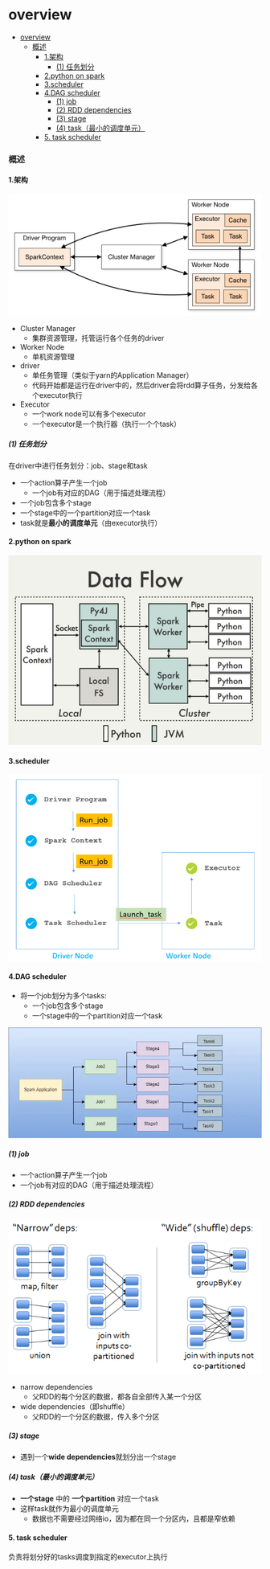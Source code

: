 # overview


<!-- @import "[TOC]" {cmd="toc" depthFrom=1 depthTo=6 orderedList=false} -->

<!-- code_chunk_output -->

- [overview](#overview)
    - [概述](#概述)
      - [1.架构](#1架构)
        - [(1) 任务划分](#1-任务划分)
      - [2.python on spark](#2python-on-spark)
      - [3.scheduler](#3scheduler)
      - [4.DAG scheduler](#4dag-scheduler)
        - [(1) job](#1-job)
        - [(2) RDD dependencies](#2-rdd-dependencies)
        - [(3) stage](#3-stage)
        - [(4) task（最小的调度单元）](#4-task最小的调度单元)
      - [5. task scheduler](#5-task-scheduler)

<!-- /code_chunk_output -->


### 概述

#### 1.架构
![](./imgs/overview_01.png)

* Cluster Manager
    * 集群资源管理，托管运行各个任务的driver
* Worker Node
    * 单机资源管理
* driver
    * 单任务管理（类似于yarn的Application Manager）
    * 代码开始都是运行在driver中的，然后driver会将rdd算子任务，分发给各个executor执行
* Executor
    * 一个work node可以有多个executor
    * 一个executor是一个执行器（执行一个个task）

##### (1) 任务划分

在driver中进行任务划分：job、stage和task

* 一个action算子产生一个job
    * 一个job有对应的DAG（用于描述处理流程）
* 一个job包含多个stage
* 一个stage中的一个partition对应一个task
* task就是**最小的调度单元**（由executor执行）

#### 2.python on spark
![](./imgs/overview_02.png)

#### 3.scheduler

![](./imgs/overview_03.png)

#### 4.DAG scheduler

* 将一个job划分为多个tasks:
    * 一个job包含多个stage
    * 一个stage中的一个partition对应一个task

![](./imgs/overview_04.png)

##### (1) job
* 一个action算子产生一个job
* 一个job有对应的DAG（用于描述处理流程）

##### (2) RDD dependencies
![](./imgs/overview_05.png)
* narrow dependencies
    * 父RDD的每个分区的数据，都各自全部传入某一个分区
* wide dependencies（即shuffle）
    * 父RDD的一个分区的数据，传入多个分区

##### (3) stage
* 遇到一个**wide dependencies**就划分出一个stage

##### (4) task（最小的调度单元）
* **一个stage** 中的 **一个partition** 对应一个task
* 这样task就作为最小的调度单元
    * 数据也不需要经过网络io，因为都在同一个分区内，且都是窄依赖

#### 5. task scheduler

负责将划分好的tasks调度到指定的executor上执行